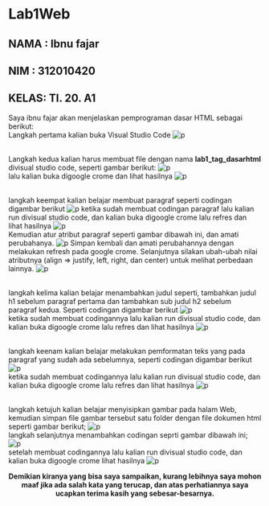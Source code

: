 # Lab1Web

## NAMA : Ibnu fajar 
## NIM  : 312010420
## KELAS: TI. 20. A1

Saya ibnu fajar akan menjelaskan pemprograman dasar HTML sebagai berikut:
<br> Langkah pertama kalian buka Visual Studio Code
![p](gambar/gb1.png)

<br> Langkah kedua kalian harus membuat file dengan nama <b>lab1_tag_dasarhtml</b> divisual studio code, seperti gambar berikut:
![p](gambar/gb2.png)
<br> lalu kalian buka digoogle crome dan lihat hasilnya
![p](gambar/gb3.png)

<br> langkah keempat kalian belajar membuat paragraf seperti codingan digambar berikut
![p](gambar/gb4.png)
ketika sudah membuat codingan paragraf lalu kalian run divisual studio code, dan kalian buka digoogle crome lalu refres dan lihat hasilnya
![p](gambar/gb5.png)
<br> Kemudian atur atribut paragraf seperti gambar dibawah ini, dan amati perubahanya.
![p](gambar/gb6.png)
Simpan kembali dan amati perubahannya dengan melakukan refresh pada google crome.
Selanjutnya silakan ubah-ubah nilai atributnya (align => justify, left, right, dan center) untuk melihat
perbedaan lainnya.
![p](gambar/gb7.png)

<br> langkah kelima kalian belajar menambahkan judul seperti, tambahkan judul h1 sebelum paragraf pertama dan tambahkan sub judul h2 sebelum paragraf kedua. Seperti codingan digambar berikut
![p](gambar/gb8.png)
<br>  ketika sudah membuat codingannya lalu kalian run divisual studio code, dan kalian buka digoogle crome lalu refres dan lihat hasilnya
![p](gambar/gb9.png)

<br> langkah keenam kalian belajar melakukan pemformatan teks yang pada paragraf yang sudah ada sebelumnya, seperti codingan digambar berikut
![p](gambar/gb10.png)
<br> ketika sudah membuat codingannya lalu kalian run divisual studio code, dan kalian buka digoogle crome lalu refres dan lihat hasilnya
![p](gambar/gb11.png)

<br> langkah ketujuh kalian belajar menyisipkan gambar pada halam Web, kemudian simpan file gambar tersebut satu folder dengan file dokumen html seperti gambar berikut;
![p](gambar/berkas.png)
<br> langkah selanjutnya menambahkan codingan seprti gambar dibawah ini;
![p](gambar/gb12.png)
<br> setelah membuat codingannya lalu kalian run divisual studio code, dan kalian buka digoogle crome lihat hasilnya
![p](gambar/gb13.png) 

<p align="center"><b>Demikian kiranya yang bisa saya sampaikan, kurang lebihnya saya mohon maaf jika ada salah kata yang terucap, dan atas perhatiannya saya ucapkan terima kasih yang sebesar-besarnya.</b></p>

